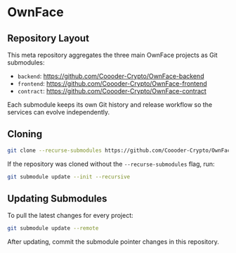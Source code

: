 # OwnFace

## Repository Layout

This meta repository aggregates the three main OwnFace projects as Git submodules:

- `backend`: https://github.com/Coooder-Crypto/OwnFace-backend
- `frontend`: https://github.com/Coooder-Crypto/OwnFace-frontend
- `contract`: https://github.com/Coooder-Crypto/OwnFace-contract

Each submodule keeps its own Git history and release workflow so the services can evolve independently.

## Cloning

```sh
git clone --recurse-submodules https://github.com/Coooder-Crypto/OwnFace.git
```

If the repository was cloned without the `--recurse-submodules` flag, run:

```sh
git submodule update --init --recursive
```

## Updating Submodules

To pull the latest changes for every project:

```sh
git submodule update --remote
```

After updating, commit the submodule pointer changes in this repository.
